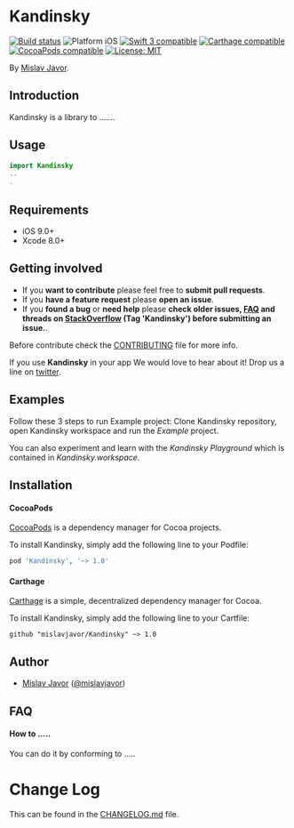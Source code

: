 # Kandinsky

<p align="left">
<a href="https://travis-ci.org/mislavjavor/Kandinsky"><img src="https://travis-ci.org/mislavjavor/Kandinsky.svg?branch=master" alt="Build status" /></a>
<img src="https://img.shields.io/badge/platform-iOS-blue.svg?style=flat" alt="Platform iOS" />
<a href="https://developer.apple.com/swift"><img src="https://img.shields.io/badge/swift3-compatible-4BC51D.svg?style=flat" alt="Swift 3 compatible" /></a>
<a href="https://github.com/Carthage/Carthage"><img src="https://img.shields.io/badge/Carthage-compatible-4BC51D.svg?style=flat" alt="Carthage compatible" /></a>
<a href="https://cocoapods.org/pods/XLActionController"><img src="https://img.shields.io/cocoapods/v/Kandinsky.svg" alt="CocoaPods compatible" /></a>
<a href="https://raw.githubusercontent.com/mislavjavor/Kandinsky/master/LICENSE"><img src="http://img.shields.io/badge/license-MIT-blue.svg?style=flat" alt="License: MIT" /></a>
</p>

By [Mislav Javor](http://mislavjavor.com).

## Introduction

Kandinsky is a library to .......

<!-- <img src="Example/Kandinsky.gif" width="300"/> -->

## Usage

```swift
import Kandinsky
..
.
```

## Requirements

* iOS 9.0+
* Xcode 8.0+

## Getting involved

* If you **want to contribute** please feel free to **submit pull requests**.
* If you **have a feature request** please **open an issue**.
* If you **found a bug** or **need help** please **check older issues, [FAQ](#faq) and threads on [StackOverflow](http://stackoverflow.com/questions/tagged/Kandinsky) (Tag 'Kandinsky') before submitting an issue.**.

Before contribute check the [CONTRIBUTING](https://github.com/mislavjavor/Kandinsky/blob/master/CONTRIBUTING.md) file for more info.

If you use **Kandinsky** in your app We would love to hear about it! Drop us a line on [twitter](https://twitter.com/mislavjavor).

## Examples

Follow these 3 steps to run Example project: Clone Kandinsky repository, open Kandinsky workspace and run the *Example* project.

You can also experiment and learn with the *Kandinsky Playground* which is contained in *Kandinsky.workspace*.

## Installation

#### CocoaPods

[CocoaPods](https://cocoapods.org/) is a dependency manager for Cocoa projects.

To install Kandinsky, simply add the following line to your Podfile:

```ruby
pod 'Kandinsky', '~> 1.0'
```

#### Carthage

[Carthage](https://github.com/Carthage/Carthage) is a simple, decentralized dependency manager for Cocoa.

To install Kandinsky, simply add the following line to your Cartfile:

```ogdl
github "mislavjavor/Kandinsky" ~> 1.0
```

## Author

* [Mislav Javor](https://github.com/mislavjavor) ([@mislavjavor](https://twitter.com/mislavjavor))

## FAQ

#### How to .....

You can do it by conforming to .....

# Change Log

This can be found in the [CHANGELOG.md](CHANGELOG.md) file.
